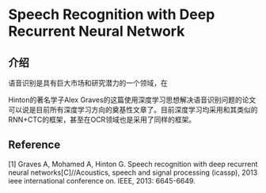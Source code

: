 # Speech Recognition with Deep Recurrent Neural Network

## 介绍

语音识别是具有巨大市场和研究潜力的一个领域，在

Hinton的著名学子Alex Graves的这篇使用深度学习思想解决语音识别问题的论文可以说是目前所有深度学习方向的奠基性文章了。目前深度学习均采用和其类似的RNN+CTC的框架，甚至在OCR领域也是采用了同样的框架。

## Reference

\[1\] Graves A, Mohamed A, Hinton G. Speech recognition with deep recurrent neural networks\[C\]//Acoustics, speech and signal processing \(icassp\), 2013 ieee international conference on. IEEE, 2013: 6645-6649.

